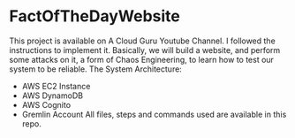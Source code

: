 # FactOfTheDayWebsite
This project is available on A Cloud Guru Youtube Channel. I followed the instructions to implement it. 
Basically, we will build a website, and perform some attacks on it, a form of Chaos Engineering, to learn how to test our system to be reliable. 
The System Architecture:
- AWS EC2 Instance
- AWS DynamoDB
- AWS Cognito
- Gremlin Account
All files, steps and commands used are available in this repo. 
